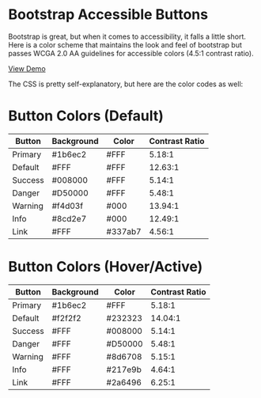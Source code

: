 # Bootstrap Accessible Buttons
Bootstrap is great, but when it comes to accessibility, it falls a little short. Here is a color scheme that maintains the look and feel of bootstrap but passes WCGA 2.0 AA guidelines for accessible colors (4.5:1 contrast ratio). 

[View Demo](https://brentswisher.github.io/bootstrap-accessible-buttons/)

The CSS is pretty self-explanatory, but here are the color codes as well:

# Button Colors (Default)
| Button | Background | Color | Contrast Ratio |
| ------ | ----------- | ----------- | ----------- |
| Primary | #1b6ec2 | #FFF | 5.18:1 |
| Default | #FFF | #FFF | 12.63:1 |
| Success | #008000 | #FFF | 5.14:1 |
| Danger | #D50000 | #FFF | 5.48:1 |
| Warning | #f4d03f | #000 | 13.94:1 |
| Info | #8cd2e7 | #000 | 12.49:1 |
| Link | #FFF | #337ab7 | 4.56:1 |

# Button Colors (Hover/Active)
| Button | Background | Color | Contrast Ratio |
| ------ | ----------- | ----------- | ----------- |
| Primary | #1b6ec2 | #FFF | 5.18:1 |
| Default | #f2f2f2 | #232323 | 14.04:1 |
| Success | #FFF | #008000 | 5.14:1| 
| Danger | #FFF | #D50000 | 5.48:1 |
| Warning | #FFF | #8d6708 | 5.15:1 |
| Info | #FFF | #217e9b | 4.64:1 |
| Link | #FFF | #2a6496 |6.25:1 |
